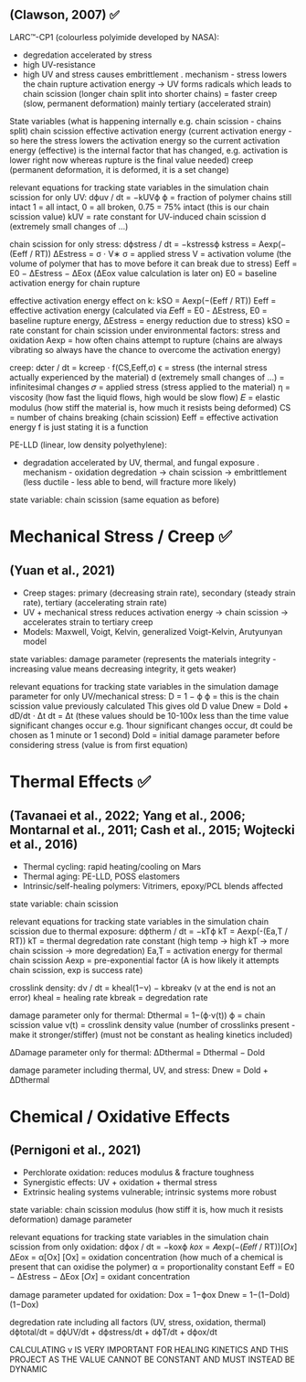 ## (Clawson, 2007) ✅
LARC™-CP1 (colourless polyimide developed by NASA): 
- degredation accelerated by stress
- high UV-resistance
- high UV and stress causes embrittlement
. mechanism - stress lowers the chain rupture activation energy -> UV forms radicals which leads to chain scission (longer chain split into shorter chains) = faster creep (slow, permanent deformation) mainly tertiary (accelerated strain)

State variables (what is happening internally e.g. chain scission - chains split)
chain scission
effective activation energy (current activation energy - so here the stress lowers the activation energy so the current activation energy (effective) is the internal factor that has changed, e.g. activation is lower right now whereas rupture is the final value needed)
creep (permanent deformation, it is deformed, it is a set change)

relevant equations for tracking state variables in the simulation
chain scission for only UV:
dϕ​uv / dt = −kUV​ϕ
ϕ = fraction of polymer chains still intact 1 = all intact, 0 = all broken, 0.75 = 75% intact (this is our chain scission value)
kUV​ = rate constant for UV-induced chain scission
d (extremely small changes of ...)

chain scission for only stress:
dϕstress / dt = −kstressϕ
kstress​ = Aexp(−(Eeff / RT))
ΔEstress ​= σ ⋅ V∗
σ = applied stress
V = activation volume (the volume of polymer that has to move before it can break due to stress)
Eeff ​= E0 ​− ΔEstress ​− ΔEox​ (ΔEox​ value calculation is later on)
E0 = baseline activation energy for chain rupture

effective activation energy effect on k:
kSO = Aexp(−(Eeff​​ / RT))
Eeff = effective activation energy (calculated via 𝐸eff = E0 - ΔEstress, E0 = baseline rupture energy, ΔEstress = energy reduction due to stress)
kSO = rate constant for chain scission under environmental factors: stress and oxidation
Aexp = how often chains attempt to rupture (chains are always vibrating so always have the chance to overcome the activation energy)

creep:
dϵter / dt ​​= kcreep​ ⋅ f(CS,Eeff​,σ)
ϵ = stress (the internal stress actually experienced by the material)
d (extremely small changes of ...) = infinitesimal changes
𝜎 = applied stress (stress applied to the material)
η = viscosity (how fast the liquid flows, high would be slow flow)
𝐸 = elastic modulus (how stiff the material is, how much it resists being deformed)
CS = number of chains breaking (chain scission)
Eeff = effective activation energy
f is just stating it is a function

PE-LLD (linear, low density polyethylene):
- degradation accelerated by UV, thermal, and fungal exposure
. mechanism - oxidation degredation -> chain scission -> embrittlement (less ductile - less able to bend, will fracture more likely)

state variable:
chain scission (same equation as before)

# Mechanical Stress / Creep ✅
## (Yuan et al., 2021)
- Creep stages: primary (decreasing strain rate), secondary (steady strain rate), tertiary (accelerating strain rate)
- UV + mechanical stress reduces activation energy → chain scission -> accelerates strain to tertiary creep
- Models: Maxwell, Voigt, Kelvin, generalized Voigt-Kelvin, Arutyunyan model

state variables:
damage parameter (represents the materials integrity - increasing value means decreasing integrity, it gets weaker)

relevant equations for tracking state variables in the simulation
damage parameter for only UV/mechanical stress:
D = 1 − ϕ
ϕ = this is the chain scission value previously calculated
This gives old D value
Dnew ​= Dold ​+ dD/dt ​⋅ Δt
dt = Δt (these values should be 10-100x less than the time value significant changes occur e.g. 1hour significant changes occur, dt could be chosen as 1 minute or 1 second)
Dold = initial damage parameter before considering stress (value is from first equation)

# Thermal Effects ✅
## (Tavanaei et al., 2022; Yang et al., 2006; Montarnal et al., 2011; Cash et al., 2015; Wojtecki et al., 2016)
- Thermal cycling: rapid heating/cooling on Mars
- Thermal aging: PE-LLD, POSS elastomers
- Intrinsic/self-healing polymers: Vitrimers, epoxy/PCL blends affected

state variable:
chain scission 

relevant equations for tracking state variables in the simulation
chain scission due to thermal exposure:
dϕtherm / dt = −kTϕ
kT​ = Aexp(-(Ea,T​​ / RT))
kT = thermal degredation rate constant (high temp -> high kT -> more chain scission -> more degredation)
Ea,T​​ = activation energy for thermal chain scission
Aexp = pre-exponential factor (A is how likely it attempts chain scission, exp is success rate)

crosslink density:
dν​ / dt = kheal​(1−ν) − kbreak​ν (v at the end is not an error)
kheal = healing rate
kbreak = degredation rate

damage parameter only for thermal:
Dthermal​ = 1−(ϕ⋅ν(t))
ϕ = chain scission value
ν(t) = crosslink density value (number of crosslinks present - make it stronger/stiffer) (must not be constant as healing kinetics included)

ΔDamage parameter only for thermal:
ΔDthermal ​= Dthermal ​− Dold

damage parameter including thermal, UV, and stress:
Dnew​ = Dold​ + ΔDthermal​​

# Chemical / Oxidative Effects
## (Pernigoni et al., 2021)
- Perchlorate oxidation: reduces modulus & fracture toughness 
- Synergistic effects: UV + oxidation + thermal stress
- Extrinsic healing systems vulnerable; intrinsic systems more robust

state variable:
chain scission
modulus (how stiff it is, how much it resists deformation)
damage parameter

relevant equations for tracking state variables in the simulation 
chain scission from only oxidation:
dϕox / dt = −koxϕ
𝑘𝑜𝑥 = 𝐴exp(−(𝐸𝑒𝑓𝑓 / RT))[𝑂𝑥]
ΔEox​ = α[Ox​]
[Ox​] = oxidation concentration (how much of a chemical is present that can oxidise the polymer)​
α = proportionality constant
Eeff ​= E0 ​− ΔEstress ​− ΔEox​
[𝑂𝑥] = oxidant concentration

damage parameter updated for oxidation:
Dox​ = 1−ϕox
Dnew​ = 1−(1−Dold​)(1−Dox​)​​

degredation rate including all factors (UV, stress, oxidation, thermal)
dϕtotal/dt ​= dϕUV/dt ​​+ dϕstress​/dt ​+ dϕT/dt ​​+ dϕox/dt​​

CALCULATING v IS VERY IMPORTANT FOR HEALING KINETICS AND THIS PROJECT AS THE VALUE CANNOT BE CONSTANT AND MUST INSTEAD BE DYNAMIC

